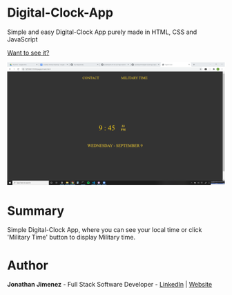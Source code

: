 # Digital-Clock-App

Simple and easy Digital-Clock App purely made in HTML, CSS and JavaScript

[Want to see it?](https://jonathanj101.github.io/Digital-Clock-App/pages/main.html)

![](/images/preview.png)

# Summary

Simple Digital-Clock App, where you can see your local time or click 'Military Time' button to display Military time.

# Author

**Jonathan Jimenez** - Full Stack Software Developer - [LinkedIn](https://www.linkedin.com/in/jonathan-jimenez101/) | [Website](https://www.jonathanjimenez.tech)
